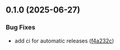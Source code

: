 ## 0.1.0 (2025-06-27)


### Bug Fixes

* add ci for automatic releases ([f4a232c](https://github.com/l4rm4nd/NAC-RPi4/commit/f4a232c674a44c583a3571ff3b0cb982dad10369))

